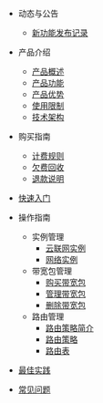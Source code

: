 

- 动态与公告
  
  - [新功能发布记录](ugn/newfunctions/newfunctions.md)
- 产品介绍
  
  - [产品概述](ugn/intro/description.md)
  - [产品功能](ugn/intro/function.md)
  - [产品优势](ugn/intro/advantages.md)
  - [使用限制](ugn/intro/limit.md)
  - [技术架构](ugn/intro/architecture.md)
- 购买指南
  - [计费规则](ugn/buy/charge.md)
  - [欠费回收](ugn/buy/recycle.md)
  - [退款说明](ugn/buy/refund)
- [快速入门](ugn/fast/fast.md)
- 操作指南
  
  - 实例管理
    - [云联网实例](ugn/guide/instance/ugn_instance.md)
    - [网络实例](ugn/guide/instance/net_instance.md)
  - 带宽包管理
    - [购买带宽包](ugn/guide/bwpackage/package_buy.md)
    - [管理带宽包](ugn/guide/bwpackage/package_edit.md)
    - [删除带宽包](ugn/guide/bwpackage/package_del.md)
  - 路由管理
    - [路由策略简介](ugn/guide/flow/flow_intro.md)
    - [路由策略](ugn/guide/flow/flow_strategy.md)
    - [路由表](ugn/guide/flow/flow_map.md)
- [最佳实践](ugn/bestpractice/bestpractice.md)
- [常见问题](ugn/faq/faq.md)

